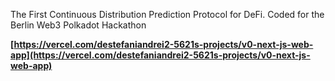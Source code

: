 The First Continuous Distribution Prediction Protocol for DeFi. Coded for the Berlin Web3 Polkadot Hackathon

**[https://vercel.com/destefaniandrei2-5621s-projects/v0-next-js-web-app](https://vercel.com/destefaniandrei2-5621s-projects/v0-next-js-web-app)**

